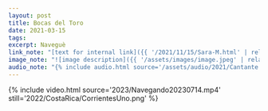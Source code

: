 ```yaml
---
layout: post
title: Bocas del Toro
date: 2021-03-15
tags:
excerpt: Naveguè 
link_note: "[text for internal link]({{ '/2021/11/15/Sara-M.html' | relative_url }})"
image_note: "![image description]({{ '/assets/images/image.jpeg' | relative_url }})"
audio_note: "{% include audio.html source='/assets/audio/2021/Cantante.m4a' %}"
---
```


{% include video.html
  source='2023/Navegando20230714.mp4'
  still='2022/CostaRica/CorrientesUno.png'
%}
